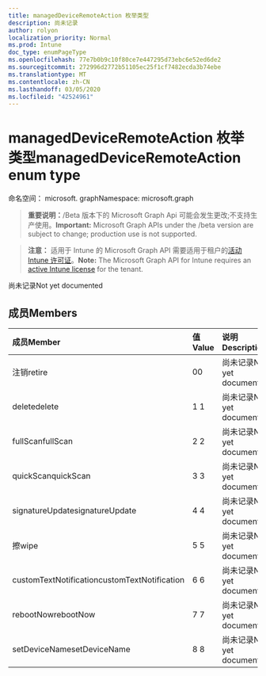 ```yaml
---
title: managedDeviceRemoteAction 枚举类型
description: 尚未记录
author: rolyon
localization_priority: Normal
ms.prod: Intune
doc_type: enumPageType
ms.openlocfilehash: 77e7b0b9c10f80ce7e447295d73ebc6e52ed6de2
ms.sourcegitcommit: 272996d2772b51105ec25f1cf7482ecda3b74ebe
ms.translationtype: MT
ms.contentlocale: zh-CN
ms.lasthandoff: 03/05/2020
ms.locfileid: "42524961"
---
```

# <a name="manageddeviceremoteaction-enum-type"></a><span data-ttu-id="abcc0-103">managedDeviceRemoteAction 枚举类型</span><span class="sxs-lookup"><span data-stu-id="abcc0-103">managedDeviceRemoteAction enum type</span></span>

<span data-ttu-id="abcc0-104">命名空间： microsoft. graph</span><span class="sxs-lookup"><span data-stu-id="abcc0-104">Namespace: microsoft.graph</span></span>

> <span data-ttu-id="abcc0-105">**重要说明：**/Beta 版本下的 Microsoft Graph Api 可能会发生更改;不支持生产使用。</span><span class="sxs-lookup"><span data-stu-id="abcc0-105">**Important:** Microsoft Graph APIs under the /beta version are subject to change; production use is not supported.</span></span>

> <span data-ttu-id="abcc0-106">**注意：** 适用于 Intune 的 Microsoft Graph API 需要适用于租户的[活动 Intune 许可证](https://go.microsoft.com/fwlink/?linkid=839381)。</span><span class="sxs-lookup"><span data-stu-id="abcc0-106">**Note:** The Microsoft Graph API for Intune requires an [active Intune license](https://go.microsoft.com/fwlink/?linkid=839381) for the tenant.</span></span>

<span data-ttu-id="abcc0-107">尚未记录</span><span class="sxs-lookup"><span data-stu-id="abcc0-107">Not yet documented</span></span>

## <a name="members"></a><span data-ttu-id="abcc0-108">成员</span><span class="sxs-lookup"><span data-stu-id="abcc0-108">Members</span></span>
|<span data-ttu-id="abcc0-109">成员</span><span class="sxs-lookup"><span data-stu-id="abcc0-109">Member</span></span>|<span data-ttu-id="abcc0-110">值</span><span class="sxs-lookup"><span data-stu-id="abcc0-110">Value</span></span>|<span data-ttu-id="abcc0-111">说明</span><span class="sxs-lookup"><span data-stu-id="abcc0-111">Description</span></span>|
|:---|:---|:---|
|<span data-ttu-id="abcc0-112">注销</span><span class="sxs-lookup"><span data-stu-id="abcc0-112">retire</span></span>|<span data-ttu-id="abcc0-113">0</span><span class="sxs-lookup"><span data-stu-id="abcc0-113">0</span></span>|<span data-ttu-id="abcc0-114">尚未记录</span><span class="sxs-lookup"><span data-stu-id="abcc0-114">Not yet documented</span></span>|
|<span data-ttu-id="abcc0-115">delete</span><span class="sxs-lookup"><span data-stu-id="abcc0-115">delete</span></span>|<span data-ttu-id="abcc0-116">1 </span><span class="sxs-lookup"><span data-stu-id="abcc0-116">1</span></span>|<span data-ttu-id="abcc0-117">尚未记录</span><span class="sxs-lookup"><span data-stu-id="abcc0-117">Not yet documented</span></span>|
|<span data-ttu-id="abcc0-118">fullScan</span><span class="sxs-lookup"><span data-stu-id="abcc0-118">fullScan</span></span>|<span data-ttu-id="abcc0-119">2 </span><span class="sxs-lookup"><span data-stu-id="abcc0-119">2</span></span>|<span data-ttu-id="abcc0-120">尚未记录</span><span class="sxs-lookup"><span data-stu-id="abcc0-120">Not yet documented</span></span>|
|<span data-ttu-id="abcc0-121">quickScan</span><span class="sxs-lookup"><span data-stu-id="abcc0-121">quickScan</span></span>|<span data-ttu-id="abcc0-122">3 </span><span class="sxs-lookup"><span data-stu-id="abcc0-122">3</span></span>|<span data-ttu-id="abcc0-123">尚未记录</span><span class="sxs-lookup"><span data-stu-id="abcc0-123">Not yet documented</span></span>|
|<span data-ttu-id="abcc0-124">signatureUpdate</span><span class="sxs-lookup"><span data-stu-id="abcc0-124">signatureUpdate</span></span>|<span data-ttu-id="abcc0-125">4 </span><span class="sxs-lookup"><span data-stu-id="abcc0-125">4</span></span>|<span data-ttu-id="abcc0-126">尚未记录</span><span class="sxs-lookup"><span data-stu-id="abcc0-126">Not yet documented</span></span>|
|<span data-ttu-id="abcc0-127">擦</span><span class="sxs-lookup"><span data-stu-id="abcc0-127">wipe</span></span>|<span data-ttu-id="abcc0-128">5 </span><span class="sxs-lookup"><span data-stu-id="abcc0-128">5</span></span>|<span data-ttu-id="abcc0-129">尚未记录</span><span class="sxs-lookup"><span data-stu-id="abcc0-129">Not yet documented</span></span>|
|<span data-ttu-id="abcc0-130">customTextNotification</span><span class="sxs-lookup"><span data-stu-id="abcc0-130">customTextNotification</span></span>|<span data-ttu-id="abcc0-131">6 </span><span class="sxs-lookup"><span data-stu-id="abcc0-131">6</span></span>|<span data-ttu-id="abcc0-132">尚未记录</span><span class="sxs-lookup"><span data-stu-id="abcc0-132">Not yet documented</span></span>|
|<span data-ttu-id="abcc0-133">rebootNow</span><span class="sxs-lookup"><span data-stu-id="abcc0-133">rebootNow</span></span>|<span data-ttu-id="abcc0-134">7 </span><span class="sxs-lookup"><span data-stu-id="abcc0-134">7</span></span>|<span data-ttu-id="abcc0-135">尚未记录</span><span class="sxs-lookup"><span data-stu-id="abcc0-135">Not yet documented</span></span>|
|<span data-ttu-id="abcc0-136">setDeviceName</span><span class="sxs-lookup"><span data-stu-id="abcc0-136">setDeviceName</span></span>|<span data-ttu-id="abcc0-137">8 </span><span class="sxs-lookup"><span data-stu-id="abcc0-137">8</span></span>|<span data-ttu-id="abcc0-138">尚未记录</span><span class="sxs-lookup"><span data-stu-id="abcc0-138">Not yet documented</span></span>|



